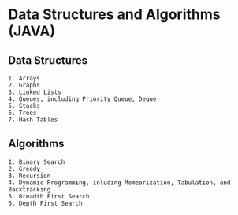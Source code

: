 # Data Structures and Algorithms (JAVA)
## Data Structures
    1. Arrays
    2. Graphs
    3. Linked Lists
    4. Queues, including Priority Queue, Deque
    5. Stacks
    6. Trees
    7. Hash Tables
    
## Algorithms
    1. Binary Search
    2. Greedy
    3. Recursion
    4. Dynamic Programming, inluding Momeorization, Tabulation, and Backtracking
    5. Breadth First Search
    6. Depth First Search
